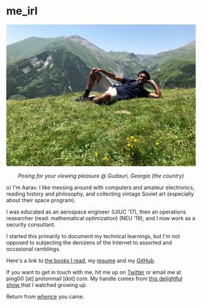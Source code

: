 # me_irl
![alt text](photo_georgia.jpeg)
<center><i>Posing for your viewing pleasure @ Gudauri, Georgia (the country)</i></center>

o/ I'm Aarav. I like messing around with computers and amateur electronics, reading history and philosophy, and collecting vintage Soviet art (especially about their space program).

I was educated as an aerospace engineer (UIUC '17), then an operations researcher (read: mathematical optimization) (NEU '19), and I now work as a security consultant. 

I started this primarily to document my technical learnings, but I'm not opposed to subjecting the denizens of the Internet to  assorted and occasional ramblings.

Here's a link to <a href="https://www.goodreads.com/user/show/90067195-aarav-balsu">the books I read</a>, my [resume](/Aarav%20Balsu%20Resume%2013.pdf) and my <a href="https://github.com/aaravbalsu">GitHub</a>.

If you want to get in touch with me, hit me up on <a href="https://twitter.com/DoYouEvenBrown">Twitter</a> or email me at ping00 [at] protonmail [dot] com. My handle comes from <a href="https://www.youtube.com/watch?v=V3BWUN24TJc">this delightful show </a> that I watched growing up.

Return from [whence](/README.md) you came.


<!-- Here's your reward for a thorough investigation: https://www.youtube.com/playlist?list=PLuO6fGYzlNgt-TY9vie9--FjTj7ef9MZ1 Enjoy :) -->
